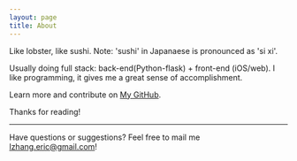 ```yaml
---
layout: page
title: About
---
```


<p class="message">
  Like lobster, like sushi. Note: 'sushi' in Japanaese is pronounced as 'si xi'. 
</p>

Usually doing full stack: back-end(Python-flask) + front-end (iOS/web).  I like programming, it gives me a great sense of accomplishment.


Learn more and contribute on [My GitHub](https://github.com/EricZhang90).


Thanks for reading!

  ***
  
  

Have questions or suggestions? Feel free to mail me [lzhang.eric@gmail.com](mailto:email@domain.com)!


